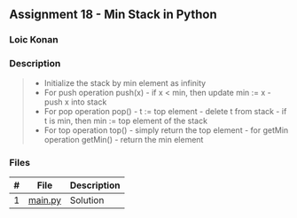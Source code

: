 ## Assignment 18 - Min Stack in Python

### Loic Konan

### Description
>
> - Initialize the stack by min element as infinity
> - For push operation push(x)
>       - if x < min, then update min := x
>       - push x into stack
> - For pop operation pop()
>       - t := top element
>       - delete t from stack
>       - if t is min, then min := top element of the stack
> - For top operation top()
>       - simply return the top element
>       - for getMin operation getMin()
>       - return the min element
>
>
### Files

|   #   | File               | Description |
| :---: | ------------------ | ----------- |
|   1   | [main.py](main.py) | Solution    |

